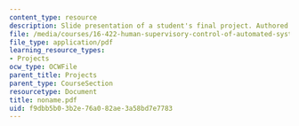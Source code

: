 ```yaml
---
content_type: resource
description: Slide presentation of a student's final project. Authored by Dan Morales.
file: /media/courses/16-422-human-supervisory-control-of-automated-systems-spring-2004/f9dbb5b03b2e76a082ae3a58bd7e7783_noname.pdf
file_type: application/pdf
learning_resource_types:
- Projects
ocw_type: OCWFile
parent_title: Projects
parent_type: CourseSection
resourcetype: Document
title: noname.pdf
uid: f9dbb5b0-3b2e-76a0-82ae-3a58bd7e7783
---
```

